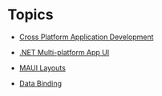 # Topics


- [Cross Platform Application Development](notes/Lecture1_CPAD.md)

- [.NET Multi-platform App UI](notes/Lecture2_MAUI_Architecture.md)

- [MAUI Layouts](notes/Lecture3_MAUILayouts.md)
- [Data Binding](notes/Lecture4_DataBinding.md)